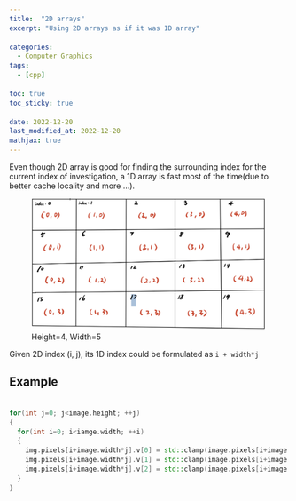 ```yaml
---
title:  "2D arrays"
excerpt: "Using 2D arrays as if it was 1D array"

categories:
  - Computer Graphics
tags:
  - [cpp]

toc: true
toc_sticky: true

date: 2022-12-20
last_modified_at: 2022-12-20
mathjax: true
---
```


Even though 2D array is good for finding the surrounding index for the current index of investigation, a 1D array is fast most of the time(due to better cache locality and more ...).

<figure class="full">
    <a href="/assets/images/posts/graphics/2022-12-20-20-30-50.png"><img src="/assets/images/posts/graphics/2022-12-20-20-30-50.png"></a>
    <figcaption>Height=4, Width=5</figcaption>
</figure>


Given 2D index (i, j), its 1D index could be formulated as `i + width*j`

## Example
```cpp

for(int j=0; j<image.height; ++j)
{
  for(int i=0; i<iamge.width; ++i)
  {
    img.pixels[i+image.width*j].v[0] = std::clamp(image.pixels[i+image.width*j]*0.88f, 0.0f, 1.0f);
    img.pixels[i+image.width*j].v[1] = std::clamp(image.pixels[i+image.width*j]*0.88f, 0.0f, 1.0f);
    img.pixels[i+image.width*j].v[2] = std::clamp(image.pixels[i+image.width*j]*0.88f, 0.0f, 1.0f);
  }
}

```